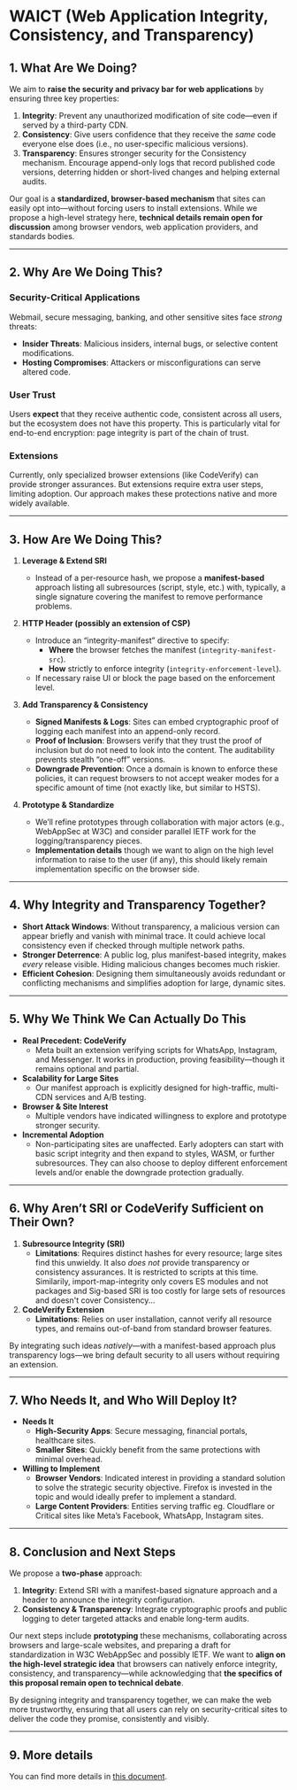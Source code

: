 # WAICT (Web Application Integrity, Consistency, and Transparency)

## 1. What Are We Doing?
We aim to **raise the security and privacy bar for web applications** by ensuring three key properties:

1. **Integrity**: Prevent any unauthorized modification of site code—even if served by a third-party CDN.  
2. **Consistency**: Give users confidence that they receive the *same* code everyone else does (i.e., no user-specific malicious versions).  
3. **Transparency**: Ensures stronger security for the Consistency mechanism. Encourage append-only logs that record published code versions, deterring hidden or short-lived changes and helping external audits.

Our goal is a **standardized, browser-based mechanism** that sites can easily opt into—without forcing users to install extensions. While we propose a high-level strategy here, **technical details remain open for discussion** among browser vendors, web application providers, and standards bodies.

---

## 2. Why Are We Doing This?
### Security-Critical Applications
Webmail, secure messaging, banking, and other sensitive sites face *strong* threats:
- **Insider Threats**: Malicious insiders, internal bugs, or selective content modifications.  
- **Hosting Compromises**: Attackers or misconfigurations can serve altered code.  

### User Trust
Users **expect** that they receive authentic code, consistent across all users, but the ecosystem does not have this property. This is particularly vital for end-to-end encryption: page integrity is part of the chain of trust.

### Extensions
Currently, only specialized browser extensions (like CodeVerify) can provide stronger assurances. But extensions require extra user steps, limiting adoption. Our approach makes these protections native and more widely available.

---

## 3. How Are We Doing This?
1. **Leverage & Extend SRI**  
   - Instead of a per-resource hash, we propose a **manifest-based** approach listing all subresources (script, style, etc.) with, typically, a single signature covering the manifest to remove performance problems.

2. **HTTP Header (possibly an extension of CSP)**  
   - Introduce an “integrity-manifest” directive to specify:  
     - **Where** the browser fetches the manifest (`integrity-manifest-src`).  
     - **How** strictly to enforce integrity (`integrity-enforcement-level`).  
   - If necessary raise UI or block the page based on the enforcement level.

3. **Add Transparency & Consistency**  
   - **Signed Manifests & Logs**: Sites can embed cryptographic proof of logging each manifest into an append-only record.  
   - **Proof of Inclusion**: Browsers verify that they trust the proof of inclusion but do not need to look into the content. The auditability prevents stealth “one-off” versions.
   - **Downgrade Prevention**: Once a domain is known to enforce these policies, it can request browsers to not accept weaker modes for a specific amount of time (not exactly like, but similar to HSTS).

4. **Prototype & Standardize**  
   - We’ll refine prototypes through collaboration with major actors (e.g., WebAppSec at W3C) and consider parallel IETF work for the logging/transparency pieces.  
   - **Implementation details** though we want to align on the high level information to raise to the user (if any), this should likely remain implementation specific on the browser side.

---

## 4. Why Integrity and Transparency Together?
- **Short Attack Windows**: Without transparency, a malicious version can appear briefly and vanish with minimal trace. It could achieve local consistency even if checked through multiple network paths.
- **Stronger Deterrence**: A public log, plus manifest-based integrity, makes *every* release visible. Hiding malicious changes becomes much riskier.  
- **Efficient Cohesion**: Designing them simultaneously avoids redundant or conflicting mechanisms and simplifies adoption for large, dynamic sites.

---

## 5. Why We Think We Can Actually Do This
- **Real Precedent: CodeVerify**  
  - Meta built an extension verifying scripts for WhatsApp, Instagram, and Messenger. It works in production, proving feasibility—though it remains optional and partial.
- **Scalability for Large Sites**  
  - Our manifest approach is explicitly designed for high-traffic, multi-CDN services and A/B testing.  
- **Browser & Site Interest**  
  - Multiple vendors have indicated willingness to explore and prototype stronger security.  
- **Incremental Adoption**  
  - Non-participating sites are unaffected. Early adopters can start with basic script integrity and then expand to styles, WASM, or further subresources. They can also choose to deploy different enforcement levels and/or enable the downgrade protection gradually.

---

## 6. Why Aren’t SRI or CodeVerify Sufficient on Their Own?
1. **Subresource Integrity (SRI)**  
   - **Limitations**: Requires distinct hashes for every resource; large sites find this unwieldy. It also *does not* provide transparency or consistency assurances. It is restricted to scripts at this time. Similarily, import-map-integrity only covers ES modules and not packages and Sig-based SRI is too costly for large sets of resources and doesn't cover Consistency...
2. **CodeVerify Extension**  
   - **Limitations**: Relies on user installation, cannot verify all resource types, and remains out-of-band from standard browser features.  

By integrating such ideas *natively*—with a manifest-based approach plus transparency logs—we bring default security to all users without requiring an extension.

---

## 7. Who Needs It, and Who Will Deploy It?
- **Needs It**  
  - **High-Security Apps**: Secure messaging, financial portals, healthcare sites.  
  - **Smaller Sites**: Quickly benefit from the same protections with minimal overhead.
- **Willing to Implement**  
  - **Browser Vendors**: Indicated interest in providing a standard solution to solve the strategic security objective. Firefox is invested in the topic and would ideally prefer to implement a standard.
  - **Large Content Providers**: Entities serving traffic eg. Cloudflare or Critical sites like Meta’s Facebook, WhatsApp, Instagram sites.

---

## 8. Conclusion and Next Steps
We propose a **two-phase** approach:  
1. **Integrity**: Extend SRI with a manifest-based signature approach and a header to announce the integrity configuration.  
2. **Consistency & Transparency**: Integrate cryptographic proofs and public logging to deter targeted attacks and enable long-term audits.

Our next steps include **prototyping** these mechanisms, collaborating across browsers and large-scale websites, and preparing a draft for standardization in W3C WebAppSec and possibly IETF. We want to **align on the high-level strategic idea** that browsers can natively enforce integrity, consistency, and transparency—while acknowledging that **the specifics of this proposal remain open to technical debate**.

By designing integrity and transparency together, we can make the web more trustworthy, ensuring that all users can rely on security-critical sites to deliver the code they promise, consistently and visibly.

---

## 9. More details

You can find more details in [this document](https://docs.google.com/document/d/16-cvBkWYrKlZHXkWRFvKGEifdcMthUfv-LxIbg6bx2o).

